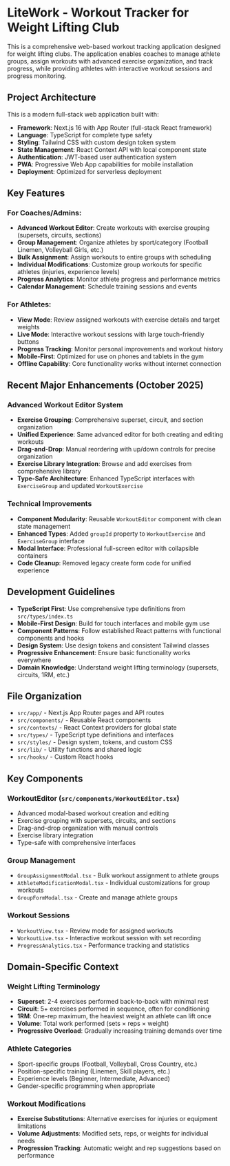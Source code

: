 # LiteWork - Workout Tracker for Weight Lifting Club

This is a comprehensive web-based workout tracking application designed for weight lifting clubs. The application enables coaches to manage athlete groups, assign workouts with advanced exercise organization, and track progress, while providing athletes with interactive workout sessions and progress monitoring.

## Project Architecture

This is a modern full-stack web application built with:

- **Framework**: Next.js 16 with App Router (full-stack React framework)
- **Language**: TypeScript for complete type safety
- **Styling**: Tailwind CSS with custom design token system
- **State Management**: React Context API with local component state
- **Authentication**: JWT-based user authentication system
- **PWA**: Progressive Web App capabilities for mobile installation
- **Deployment**: Optimized for serverless deployment

## Key Features

### For Coaches/Admins:

- **Advanced Workout Editor**: Create workouts with exercise grouping (supersets, circuits, sections)
- **Group Management**: Organize athletes by sport/category (Football Linemen, Volleyball Girls, etc.)
- **Bulk Assignment**: Assign workouts to entire groups with scheduling
- **Individual Modifications**: Customize group workouts for specific athletes (injuries, experience levels)
- **Progress Analytics**: Monitor athlete progress and performance metrics
- **Calendar Management**: Schedule training sessions and events

### For Athletes:

- **View Mode**: Review assigned workouts with exercise details and target weights
- **Live Mode**: Interactive workout sessions with large touch-friendly buttons
- **Progress Tracking**: Monitor personal improvements and workout history
- **Mobile-First**: Optimized for use on phones and tablets in the gym
- **Offline Capability**: Core functionality works without internet connection

## Recent Major Enhancements (October 2025)

### Advanced Workout Editor System

- **Exercise Grouping**: Comprehensive superset, circuit, and section organization
- **Unified Experience**: Same advanced editor for both creating and editing workouts
- **Drag-and-Drop**: Manual reordering with up/down controls for precise organization
- **Exercise Library Integration**: Browse and add exercises from comprehensive library
- **Type-Safe Architecture**: Enhanced TypeScript interfaces with `ExerciseGroup` and updated `WorkoutExercise`

### Technical Improvements

- **Component Modularity**: Reusable `WorkoutEditor` component with clean state management
- **Enhanced Types**: Added `groupId` property to `WorkoutExercise` and `ExerciseGroup` interface
- **Modal Interface**: Professional full-screen editor with collapsible containers
- **Code Cleanup**: Removed legacy create form code for unified experience

## Development Guidelines

- **TypeScript First**: Use comprehensive type definitions from `src/types/index.ts`
- **Mobile-First Design**: Build for touch interfaces and mobile gym use
- **Component Patterns**: Follow established React patterns with functional components and hooks
- **Design System**: Use design tokens and consistent Tailwind classes
- **Progressive Enhancement**: Ensure basic functionality works everywhere
- **Domain Knowledge**: Understand weight lifting terminology (supersets, circuits, 1RM, etc.)

## File Organization

- `src/app/` - Next.js App Router pages and API routes
- `src/components/` - Reusable React components
- `src/contexts/` - React Context providers for global state
- `src/types/` - TypeScript type definitions and interfaces
- `src/styles/` - Design system, tokens, and custom CSS
- `src/lib/` - Utility functions and shared logic
- `src/hooks/` - Custom React hooks

## Key Components

### WorkoutEditor (`src/components/WorkoutEditor.tsx`)

- Advanced modal-based workout creation and editing
- Exercise grouping with supersets, circuits, and sections
- Drag-and-drop organization with manual controls
- Exercise library integration
- Type-safe with comprehensive interfaces

### Group Management

- `GroupAssignmentModal.tsx` - Bulk workout assignment to athlete groups
- `AthleteModificationModal.tsx` - Individual customizations for group workouts
- `GroupFormModal.tsx` - Create and manage athlete groups

### Workout Sessions

- `WorkoutView.tsx` - Review mode for assigned workouts
- `WorkoutLive.tsx` - Interactive workout session with set recording
- `ProgressAnalytics.tsx` - Performance tracking and statistics

## Domain-Specific Context

### Weight Lifting Terminology

- **Superset**: 2-4 exercises performed back-to-back with minimal rest
- **Circuit**: 5+ exercises performed in sequence, often for conditioning
- **1RM**: One-rep maximum, the heaviest weight an athlete can lift once
- **Volume**: Total work performed (sets × reps × weight)
- **Progressive Overload**: Gradually increasing training demands over time

### Athlete Categories

- Sport-specific groups (Football, Volleyball, Cross Country, etc.)
- Position-specific training (Linemen, Skill players, etc.)
- Experience levels (Beginner, Intermediate, Advanced)
- Gender-specific programming when appropriate

### Workout Modifications

- **Exercise Substitutions**: Alternative exercises for injuries or equipment limitations
- **Volume Adjustments**: Modified sets, reps, or weights for individual needs
- **Progression Tracking**: Automatic weight and rep suggestions based on performance
